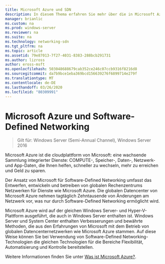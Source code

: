 ```yaml
---
title: Microsoft Azure und SDN
description: In diesem Thema erfahren Sie mehr über die in Microsoft Azure bereitgestellten Technologien für Software-Defined Networking (SDN).
manager: brianlic
ms.custom: na
ms.prod: windows-server
ms.reviewer: na
ms.suite: na
ms.technology: networking-sdn
ms.tgt_pltfrm: na
ms.topic: article
ms.assetid: 79e87013-7f27-4031-8383-288bcb291731
ms.author: lizross
author: eross-msft
ms.openlocfilehash: 503048688679cab352ce246c07ccb9316f8216d8
ms.sourcegitcommit: da7b9bce1eba369bcd156639276f6899714e279f
ms.translationtype: MT
ms.contentlocale: de-DE
ms.lasthandoff: 03/26/2020
ms.locfileid: "80309991"
---
```

# <a name="microsoft-azure-and-software-defined-networking"></a>Microsoft Azure und Software-Defined Networking

>Gilt für: Windows Server (Semi-Annual Channel), Windows Server 2016

Microsoft Azure ist die cloudplattform von Microsoft: eine wachsende Sammlung integrierter Dienste: COMPUTE-, Speicher-, Daten-, Netzwerk-und App-Daten, die Ihnen helfen, schneller zu wechseln, mehr zu erreichen und Geld zu sparen.  
  
Der Ansatz von Microsoft für Software-Defined Networking umfasst das Entwerfen, entwickeln und betreiben von globalen Rechenzentrums Netzwerken für Dienste wie Microsoft Azure. Die globalen Datencenter von Microsoft Azure nehmen tagtäglich Zehntausende von Änderungen am Netzwerk vor, was nur durch Software-Defined Networking ermöglicht wird.  
  
Microsoft Azure wird auf der gleichen Windows Server- und Hyper-V-Plattform ausgeführt, die auch in Windows Server enthalten ist. Windows Server und System Center enthalten Verbesserungen und bewährte Methoden, die aus den Erfahrungen von Microsoft mit dem Betrieb von globalen Datencenternetzwerken wie Microsoft Azure stammen. Auf diese Weise können Sie bei Verwendung von Software-Defined Networking-Technologien die gleichen Technologien für die Bereiche Flexibilität, Automatisierung und Kontrolle bereitstellen.  
  
Weitere Informationen finden Sie unter [Was ist Microsoft Azure?](https://azure.microsoft.com/overview/what-is-azure/?WT.mc_id=azurebg_us_sem_bing_br_nontest_whatisazure_whatisazure&WT.srch=1).  